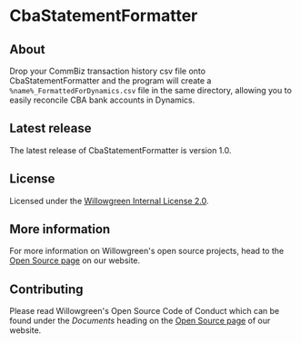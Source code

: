 # CbaStatementFormatter

## About
Drop your CommBiz transaction history csv file onto CbaStatementFormatter and the program will create a  <code>%name%_FormattedForDynamics.csv</code> file in the same directory, allowing you to easily reconcile CBA bank accounts in Dynamics.

## Latest release
The latest release of CbaStatementFormatter is version 1.0.

## License
Licensed under the [Willowgreen Internal License 2.0](LICENSE).

## More information
For more information on Willowgreen's open source projects, head to the [Open Source page](https://willowgreengroup.com.au/opensource) on our website.

## Contributing
Please read Willowgreen's Open Source Code of Conduct which can be found under the *Documents* heading on the [Open Source page](https://willowgreengroup.com.au/opensource) of our website.